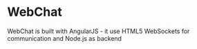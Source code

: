 WebChat
=======

WebChat is built with AngularJS - it use HTML5 WebSockets for communication and Node.js as backend
